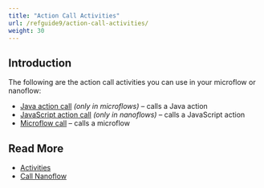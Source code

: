 ```yaml
---
title: "Action Call Activities"
url: /refguide9/action-call-activities/
weight: 30
---
```


## Introduction

The following are the action call activities you can use in your microflow or nanoflow:

* [Java action call](/refguide9/java-action-call/) *(only in microflows)* – calls a Java action
* [JavaScript action call](/refguide9/javascript-action-call/) *(only in nanoflows)* – calls a JavaScript action
* [Microflow call](/refguide9/microflow-call/) – calls a microflow

## Read More

* [Activities](/refguide9/activities/)
* [Call Nanoflow](/refguide9/nanoflow-call/)
